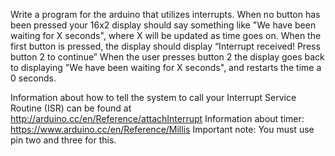 
Write a program for the arduino that utilizes interrupts. When no button has been pressed your 16x2 display should say something like "We have been waiting for X seconds", where X will be updated as time goes on.
When the first button is pressed, the display should display “Interrupt received! Press button 2 to continue”
When the user presses button 2 the display goes back to displaying "We have been waiting for X seconds", and restarts the time a 0 seconds.
 
Information about how to tell the system to call your Interrupt Service Routine (ISR) can be found at 
http://arduino.cc/en/Reference/attachInterrupt
Information about timer:
https://www.arduino.cc/en/Reference/Millis
Important note: You must use pin two and three for this.
